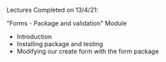 Lectures Completed on 13/4/21:

"Forms - Package and validation" Module
* Introduction
* Installing package and testing
* Modifying our create form with the form package